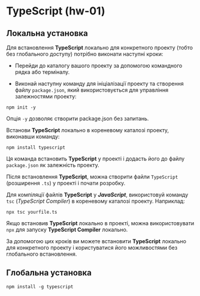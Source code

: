 # TypeScript (hw-01)

## Локальна установка

Для встановлення **TypeScript** локально для конкретного проекту (тобто без глобального доступу) потрібно виконати наступні кроки:

- Перейди до каталогу вашого проекту за допомогою командного рядка або терміналу.

- Виконай наступну команду для ініціалізації проекту та створення файлу `package.json`, який використовується для управління залежностями проекту:

```
npm init -y

```

Опція `-y` дозволяє створити package.json без запитань.

Встанови **TypeScript** локально в кореневому каталозі проекту, виконавши команду:

```
npm install typescript
```

Ця команда встановить **TypeScript** у проекті і додасть його до файлу `package.json` як залежність проекту.

Після встановлення **TypeScript**, можна створити файли `TypeScript` (розширення `.ts`) у проекті і почати розробку.

Для компіляції файлів **TypeScript** у **_JavaScript_**, використовуй команду `tsc` (_TypeScript Compiler_) в кореневому каталозі проекту. Наприклад:

```
npx tsc yourfile.ts
```

Якщо встановив **TypeScript** локально в проекті, можна використовувати `npx` для запуску **TypeScript Compiler** локально.

За допомогою цих кроків ви можете встановити **TypeScript** локально для конкретного проекту і користуватися його можливостями без глобального встановлення.

## Глобальна установка

`npm install -g typescript`
